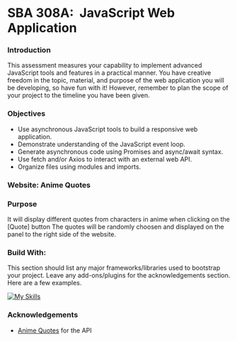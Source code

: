 # SBA 308A:  JavaScript Web Application

### Introduction
This assessment measures your capability to implement advanced JavaScript tools and features in a practical manner. You have creative freedom in the topic, material, and purpose of the web application you will be developing, so have fun with it! However, remember to plan the scope of your project to the timeline you have been given.

### Objectives
- Use asynchronous JavaScript tools to build a responsive web application.
- Demonstrate understanding of the JavaScript event loop.
- Generate asynchronous code using Promises and async/await syntax.
- Use fetch and/or Axios to interact with an external web API.
- Organize files using modules and imports.


### Website: Anime Quotes
### Purpose
It will display different quotes from characters in anime when clicking on the [Quote] button
The quotes will be randomly choosen and displayed on the panel to the right side of the website.




### Build With:

This section should list any major frameworks/libraries used to bootstrap your project. Leave any add-ons/plugins for the acknowledgements section. Here are a few examples.

[![My Skills](https://skillicons.dev/icons?i=js,html,css)](https://skillicons.dev)


### Acknowledgements
<!-- MARKDOWN LINKS & IMAGES -->
* [Anime Quotes](https://yurippe.vercel.app/) for the API 